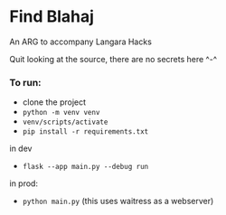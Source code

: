 # Find Blahaj

An ARG to accompany Langara Hacks

Quit looking at the source, there are no secrets here ^-^


### To run:
- clone the project
- `python -m venv venv`
- `venv/scripts/activate`
- `pip install -r requirements.txt`

in dev
- `flask --app main.py --debug run`

in prod:
- `python main.py` (this uses waitress as a webserver)